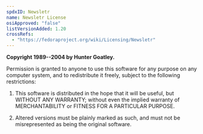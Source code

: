 ```yaml
---
spdxID: Newsletr
name: Newsletr License
osiApproved: "false"
listVersionAdded: 1.20
crossRefs: 
  - "https://fedoraproject.org/wiki/Licensing/Newsletr"
---
```


**Copyright 1989--2004 by Hunter Goatley.**

Permission is granted to anyone to use this software for any purpose on any computer system, and to redistribute it freely, subject to the following restrictions:

1. This software is distributed in the hope that it will be useful, but WITHOUT ANY WARRANTY; without even the implied warranty of MERCHANTABILITY or FITNESS FOR A PARTICULAR PURPOSE.

2. Altered versions must be plainly marked as such, and must not be misrepresented as being the original software.
